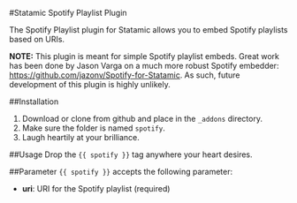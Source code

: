 #Statamic Spotify Playlist Plugin

The Spotify Playlist plugin for Statamic allows you to embed Spotify playlists based on URIs.

__NOTE:__ This plugin is meant for simple Spotify playlist embeds. Great work has been done by Jason Varga on a much more robust Spotify embedder: <https://github.com/jazonv/Spotify-for-Statamic>. As such, future development of this plugin is highly unlikely.

##Installation
1. Download or clone from github and place in the `_addons` directory.
2. Make sure the folder is named `spotify`.
3. Laugh heartily at your brilliance. 

##Usage
Drop the `{{ spotify }}` tag anywhere your heart desires.

##Parameter
`{{ spotify }}` accepts the following parameter:
 - __uri__: URI for the Spotify playlist (required)
